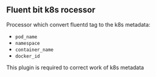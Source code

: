 ## <a name="fluentbitk8sprocessor"></a>Fluent bit k8s rocessor

Processor which convert fluentd tag to the k8s metadata:
 - `pod_name`
 - `namespace`
 - `container_name`
 - `docker_id`

 This plugin is required to correct work of k8s metadata